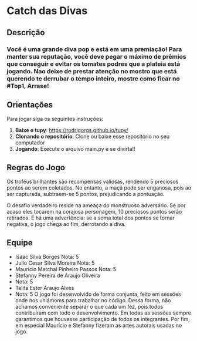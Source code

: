 # Catch das Divas

## Descrição
### Você é uma grande diva pop e está em uma premiação! Para manter sua reputação, você deve pegar o máximo de prêmios que conseguir e evitar os tomates podres que a plateia está jogando. Nao deixe de prestar atenção no mostro que está querendo te derrubar o tempo inteiro, mostre como ficar no #Top1, Arrase!

## Orientações
Para jogar siga os seguintes instruções:
1. **Baixe o tupy**: https://rodrigorgs.github.io/tupy/
2. **Clonando o repositório**: Clone ou baixe esse repositório no seu computador
3. **Jogando**: Execute o arquivo main.py e se divirta!!

## Regras do Jogo
  Os troféus brilhantes são recompensas valiosas, rendendo 5 preciosos pontos ao serem coletados. No entanto, a maçã pode ser enganosa, pois ao ser capturada, subtraem-se 5 pontos, prejudicando a pontuação.

  O desafio verdadeiro reside na ameaça do monstruoso adversário. Se por acaso eles tocarem na corajosa personagem, 10 preciosos pontos serão retirados. E há uma advertência: se a soma total dos pontos se tornar negativa, o jogo chega ao fim, derrotando a diva.

## Equipe
- Isaac Silva Borges
  Nota: 5
- Julio Cesar Silva Moreira
  Nota: 5
- Mauricio Matchal Pinheiro Passos
  Nota: 5
- Stefanny Pereira de Araujo Oliveira
- Nota: 5
- Talita Ester Araujo Alves
- Nota: 5
O jogo foi desenvolvido de forma conjunta, feito em sessões onde nos uniámoms para trabalhar no código. Dessa forma, não achamos conveniente separar o que cada um fez, pois todos contribuíram com todo o desenvolvimento. Em todas as sessões sempre garantimos que houvesse participação de todos os integrantes. Por fim, em especial Maurício e Stefanny fizeram as artes autorais usadas no jogo. 
